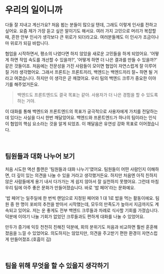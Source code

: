 # 우리의 일이니까

다들 잘 지내고 계신가요? 처음 뵙는 분들이 많으실 텐데, 그래도 이렇게 인사를 전하고 싶어요. 요즘 제가 가장 듣고 싶은 말이기도 해서요. 여러 가지 고민으로 머리가 복잡할 때, 흔한 안부 인사가 생각보다 큰 위로가 되더라고요. 여러분들께도 이 인사가 조금이나마 위로가 되길 바랍니다.

협업을 시작하면서, 평소의 나였다면 하지 않았을 새로운 고민들을 하게 되었어요. '어떻게 하면 작업 속도를 개선할 수 있을까?', '어떻게 하면 더 나은 결과를 만들 수 있을까?' 같은 것들이죠. 처음에는 전문성을 가진 사람들이 모이면 협업이 자연스럽게 잘 이루어질 거라 생각했어요. 그래서 프론트는 프론트끼리, 백엔드는 백엔드끼리 잘~ 하면 될 거라고 여겼습니다. 하지만 이 생각은 곧 깨졌어요. 우리 팀의 백엔드 크루가 중요한 이야기를 해주었거든요.

> 백엔드도 프론트엔드도 결국 목표는 같아. 사용자가 더 나은 경험을 할 수 있도록 하는 거야.

이 대화를 통해 백엔드와 프론트엔드의 목표가 궁극적으로 사용자에게 가치를 전달하는 데 있다는 사실을 다시 한번 깨달았어요. 백엔드와 프론트엔드가 하나의 팀이라는 인식이 협업의 핵심 요소라는 것을 알게 되었죠. 이 깨달음은 유연성 강화 목표로 이어졌습니다.

<br/>

## 팀원들과 대화 나누어 보기

처음 시도한 액션 플랜은 '팀원들과 대화 나누기'였어요. 팀원들이 어떤 사람인지 이해하면, 더 깊이 있는 의견을 나눌 수 있을 거라고 생각했거든요. 하지만 처음엔 아직 친하지 않은 사람들에게 용기 내서 다가가는 게 쉽지 않아서 잘 실천하지 못했어요. 그런데 마침 우리 팀에 아주 좋은 문화가 만들어졌습니다. 바로 '밥 페어'라는 문화예요.

'밥 페어'는 일주일에 한 번씩 랜덤으로 지정된 페어와 1 대 1로 밥을 먹는 활동이에요. 팀원 중 한 명이 포비의 추천을 받아서 시작했는데, 모두의 만족도가 높아서 지금까지도 계속되고 있어요. 저는 운 좋게도 전부 백엔드 크루들과 차례로 식사할 기회를 가졌습니다. 덕분에 이야기 나눌 기회가 없었던 크루들과도 편하게 대화를 나눌 수 있었어요.

만두가 증기에 익듯 천천히 친해진 덕분에, 회의 분위기도 처음과 비교하면 훨씬 훈훈해졌음을 느낄 수 있었어요. 의도하지는 않았지만, 의견을 주고받기 편한 환경이 자연스럽게 만들어졌죠.(호흡이 김)

<br/>

## 팀을 위해 무엇을 할 수 있을지 생각하기
